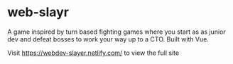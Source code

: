 # web-slayr

A game inspired by turn based fighting games where you start as as junior dev and defeat bosses to work your way up to a CTO.  Built with Vue.

Visit https://webdev-slayer.netlify.com/ to view the full site
